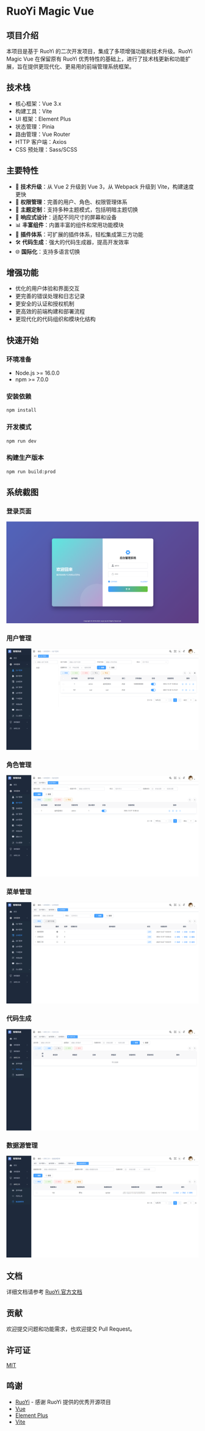 # RuoYi Magic Vue

## 项目介绍

本项目是基于 RuoYi 的二次开发项目，集成了多项增强功能和技术升级。RuoYi Magic Vue 在保留原有 RuoYi 优秀特性的基础上，进行了技术栈更新和功能扩展，旨在提供更现代化、更易用的前端管理系统框架。

## 技术栈

- 核心框架：Vue 3.x
- 构建工具：Vite
- UI 框架：Element Plus
- 状态管理：Pinia
- 路由管理：Vue Router
- HTTP 客户端：Axios
- CSS 预处理：Sass/SCSS

## 主要特性

- 🚀 **技术升级**：从 Vue 2 升级到 Vue 3，从 Webpack 升级到 Vite，构建速度更快
- 🔑 **权限管理**：完善的用户、角色、权限管理体系
- 🎨 **主题定制**：支持多种主题模式，包括明暗主题切换
- 📱 **响应式设计**：适配不同尺寸的屏幕和设备
- 📊 **丰富组件**：内置丰富的组件和常用功能模块
- 🔌 **插件体系**：可扩展的插件体系，轻松集成第三方功能
- 🛠️ **代码生成**：强大的代码生成器，提高开发效率
- 🌐 **国际化**：支持多语言切换

## 增强功能

- 优化的用户体验和界面交互
- 更完善的错误处理和日志记录
- 更安全的认证和授权机制
- 更高效的前端构建和部署流程
- 更现代化的代码组织和模块化结构

## 快速开始

### 环境准备

- Node.js >= 16.0.0
- npm >= 7.0.0

### 安装依赖

```bash
npm install
```

### 开发模式

```bash
npm run dev
```

### 构建生产版本

```bash
npm run build:prod
```
## 系统截图

### 登录页面

![登录页面](docs/screenshots/login.png)

### 用户管理

![用户管理](docs/screenshots/user-management.png)

### 角色管理

![角色管理](docs/screenshots/role-management.png)

### 菜单管理

![菜单管理](docs/screenshots/menu-management.png)

### 代码生成

![代码生成](docs/screenshots/code-generator.png)

### 数据源管理

![数据源管理](docs/screenshots/datasource-management.png)


## 文档

详细文档请参考 [RuoYi 官方文档](http://doc.ruoyi.vip/)

## 贡献

欢迎提交问题和功能需求，也欢迎提交 Pull Request。

## 许可证

[MIT](LICENSE)

## 鸣谢

- [RuoYi](http://ruoyi.vip/) - 感谢 RuoYi 提供的优秀开源项目
- [Vue](https://vuejs.org/)
- [Element Plus](https://element-plus.org/)
- [Vite](https://vitejs.dev/)